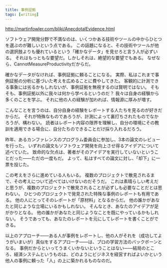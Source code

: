 ```yaml
---
title: 事例証拠
tags: [writing]
---
```


http://martinfowler.com/bliki/AnecdotalEvidence.html

ソフトウェア開発分野で不満なのは、いくつかある技術やツールの中からひとつを選ぶのが難しいという点である。
この話題になると、その技術やツールが他の選択肢よりも優れているという「確かなデータ」を見せろと言う人が必ずいる。
それはもっともな要望だ。しかしそれは、絶望的な要望でもある。
なぜなら、CannotMeasureProductivityだからだ。

確かなデータがなければ、事例証拠に頼ることになる。
実際、私はこれまで事例証拠の分析に基づいた考えを広めることに費やしてきた。
客観的に計測できる事象には劣るかもしれないが、事例証拠を無視するのは賢明ではない。
そもそも、事例証拠以外に我々は何から学べるというのだ？
我々は自身の経験から多くのことを学ぶ。
それに他の人の経験が加われば、情報源に厚みが増す。

こんなことを言うのは、自分自身の経験をレポートする人たちを見るのが好きだからだ。
それが特殊なものであろうが、計測によって裏打ちされたものでなかろうが、構わない。
読者はレポート内容の限界を理解し、自分の環境にその教訓を適用できる場合に、自分たちのできることだけ採り入れるだろう。

昨年、あるカンファレンスのプログラム委員会に参加し、3本の論文のレビューを行った。
いずれの論文もソフトウェア開発を向上させ得るアイデアについて述べていた。
致命的な欠点は、著者がそのアイデアを実行していないということだった——ただの一度もだ。
よって、私はすべての論文に対し、「却下」に一票を投じた。

この考えをさらに進めている人もいる。
複数のプロジェクトで散見されるまで、その考えについて述べてはいけないのだそうだ。
これは素晴らしい考えだと思うが、複数のプロジェクトで散見されることが必ずしも必要なことだとは思わない。
ひとつのプロジェクトで発見された特殊な事例のレポートも有用である。
他の人にとってそのレポートが「原材料」となるからだ。
他の誰かがあなたと同じような立場にいるかもしれない。
そんなとき、あなたのアイデアが足がかりとなる。
他の誰かがあなたと同じようなことを既にやっているかもしれない。
そうであっても、あなたのレポートを元にしてレポートを書くことができる。

以上のアプローチ——ある人が事例をレポートし、他の人がそれを（成功してようがいまいが）真似をするアプローチ——は、プロの学習方法のバックボーンとなる。
事例だからといってうまくいかないということはない——結局のところ、経済システムというものは、どのようにビジネスを経営すればよいかという他人の事例に頼った「人」の上に築かれるものなのだ。
